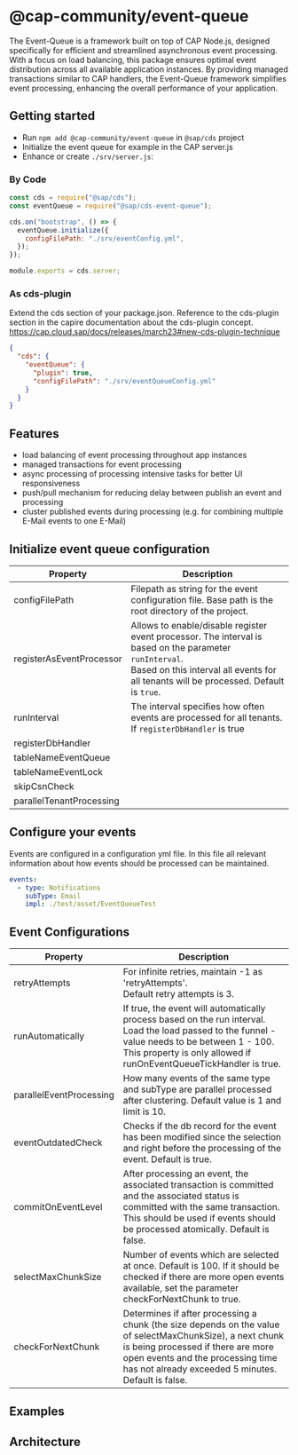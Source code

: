 # @cap-community/event-queue

The Event-Queue is a framework built on top of CAP Node.js, designed specifically for efficient and
streamlined asynchronous event processing. With a focus on load balancing, this package ensures optimal
event distribution across all available application instances. By providing managed transactions similar to CAP
handlers,
the Event-Queue framework simplifies event processing, enhancing the overall performance of your application.

## Getting started

- Run `npm add @cap-community/event-queue` in `@sap/cds` project
- Initialize the event queue for example in the CAP server.js
- Enhance or create `./srv/server.js`:

### By Code

```js
const cds = require("@sap/cds");
const eventQueue = require("@sap/cds-event-queue");

cds.on("bootstrap", () => {
  eventQueue.initialize({
    configFilePath: "./srv/eventConfig.yml",
  });
});

module.exports = cds.server;
```

### As cds-plugin

Extend the cds section of your package.json. Reference to the cds-plugin section in the capire documentation about the
cds-plugin concept.
https://cap.cloud.sap/docs/releases/march23#new-cds-plugin-technique

```json
{
  "cds": {
    "eventQueue": {
      "plugin": true,
      "configFilePath": "./srv/eventQueueConfig.yml"
    }
  }
}
```

## Features

- load balancing of event processing throughout app instances
- managed transactions for event processing
- async processing of processing intensive tasks for better UI responsiveness
- push/pull mechanism for reducing delay between publish an event and processing
- cluster published events during processing (e.g. for combining multiple E-Mail events to one E-Mail)

## Initialize event queue configuration

| Property                 | Description                                                                                                                                                                                           |
|--------------------------|-------------------------------------------------------------------------------------------------------------------------------------------------------------------------------------------------------|
| configFilePath           | Filepath as string for the event configuration file. Base path is the root directory of the project.                                                                                                  |
| registerAsEventProcessor | Allows to enable/disable register event processor. The interval is based on the parameter `runInterval`.<br/> Based on this interval all events for all tenants will be processed. Default is `true`. |
| runInterval              | The interval specifies how often events are processed for all tenants. If `registerDbHandler` is true                                                                                                                               |
| registerDbHandler        |                                                                                                                                                                                                       |                                                                                                      |
| tableNameEventQueue      |                                                                                                                                                                                                       |
| tableNameEventLock       |                                                                                                                                                                                                       |
| skipCsnCheck             |                                                                                                                                                                                                       |
| parallelTenantProcessing |                                                                                                                                                                                                       |

## Configure your events

Events are configured in a configuration yml file. In this file all relevant information about how events should be
processed
can be maintained.

```yaml
events:
  - type: Notifications
    subType: Email
    impl: ./test/asset/EventQueueTest
```


## Event Configurations

| Property                | Description                                                                                                                                                                                                                               |
|-------------------------|-------------------------------------------------------------------------------------------------------------------------------------------------------------------------------------------------------------------------------------------|
| retryAttempts           | For infinite retries, maintain -1 as 'retryAttempts'. <br/>Default retry attempts is 3.                                                                                                                                                   |
| runAutomatically        | If true, the event will automatically process based on the run interval. Load the load passed to the funnel - value needs to be between 1 - 100. This property is only allowed if runOnEventQueueTickHandler is true.                     |
| parallelEventProcessing | How many events of the same type and subType are parallel processed after clustering. Default value is 1 and limit is 10.                                                                                                                 |
| eventOutdatedCheck      | Checks if the db record for the event has been modified since the selection and right before the processing of the event. Default is true.                                                                                                |
| commitOnEventLevel      | After processing an event, the associated transaction is committed and the associated status is committed with the same transaction. This should be used if events should be processed atomically. Default is false.                      |
| selectMaxChunkSize      | Number of events which are selected at once. Default is 100. If it should be checked if there are more open events available, set the parameter checkForNextChunk to true.                                                                |
| checkForNextChunk       | Determines if after processing a chunk (the size depends on the value of selectMaxChunkSize), a next chunk is being processed if there are more open events and the processing time has not already exceeded 5 minutes. Default is false. |

## Examples

## Architecture
